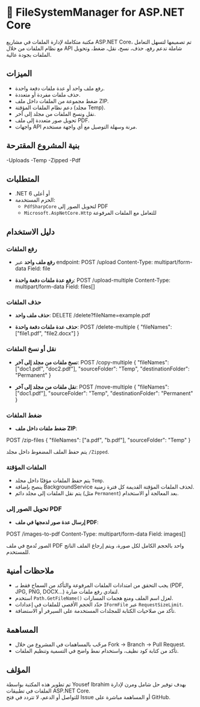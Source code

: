 # 📁 FileSystemManager for ASP.NET Core

مكتبة متكاملة لإدارة الملفات في مشاريع ASP.NET Core، تم تصميمها لتسهل التعامل مع نظام الملفات من خلال API شاملة تدعم رفع، حذف، نسخ، نقل، ضغط، وتحويل الملفات بجودة عالية.

## الميزات

- رفع ملف واحد أو عدة ملفات دفعة واحدة.
- حذف ملفات مفردة أو متعددة.
- ضغط مجموعة من الملفات داخل ملف ZIP.
- دعم نظام الملفات المؤقتة (مجلد Temp).
- نقل ونسخ الملفات من مجلد إلى آخر.
- تحويل صور متعددة إلى ملف PDF.
- واجهات API مرنة وسهلة التوصيل مع أي واجهة مستخدم.

## بنية المشروع المقترحة

-Uploads
-Temp
-Zipped
-Pdf


## المتطلبات

- .NET 6 أو أعلى
- الحزم المستخدمة:
  - `PdfSharpCore` لتحويل الصور إلى PDF
  - `Microsoft.AspNetCore.Http` للتعامل مع الملفات المرفوعة

## دليل الاستخدام

### رفع الملفات

- **رفع ملف واحد** عبر endpoint:
POST /upload
Content-Type: multipart/form-data
Field: file


- **رفع عدة ملفات دفعة واحدة**:
POST /upload-multiple
Content-Type: multipart/form-data
Field: files[]


### حذف الملفات

- **حذف ملف واحد**:
DELETE /delete?fileName=example.pdf

- **حذف عدة ملفات دفعة واحدة**:
POST /delete-multiple
{
"fileNames": ["file1.pdf", "file2.docx"]
}


### نقل أو نسخ الملفات

- **نسخ ملفات من مجلد إلى آخر**:
POST /copy-multiple
{
"fileNames": ["doc1.pdf", "doc2.pdf"],
"sourceFolder": "Temp",
"destinationFolder": "Permanent"
}


- **نقل ملفات من مجلد إلى آخر**:
POST /move-multiple
{
"fileNames": ["doc1.pdf"],
"sourceFolder": "Temp",
"destinationFolder": "Permanent"
}


### ضغط الملفات

- **ضغط ملفات داخل ملف ZIP**:

POST /zip-files
{
"fileNames": ["a.pdf", "b.pdf"],
"sourceFolder": "Temp"
}


يتم حفظ الملف المضغوط داخل مجلد `/Zipped`.

### الملفات المؤقتة

- يتم حفظ الملفات مؤقتًا داخل مجلد `Temp`.
- ينصح بإضافة BackgroundService لحذف الملفات المؤقتة القديمة كل فترة زمنية.
- يتم نقل الملفات إلى مجلد دائم (مثل `Permanent`) بعد المعالجة أو الاستخدام.
  

### تحويل الصور إلى PDF

- **إرسال عدة صور لدمجها في ملف PDF**:

POST /images-to-pdf
Content-Type: multipart/form-data
Field: images[]


الصور تُدمج في ملف PDF واحد بالحجم الكامل لكل صورة، ويتم إرجاع الملف الناتج للمستخدم.

## ملاحظات أمنية

- يجب التحقق من امتدادات الملفات المرفوعة والتأكد من السماح فقط بـ (PDF, JPG, PNG, DOCX...) لتفادي رفع ملفات ضارة.
- استخدم `Path.GetFileName()` لعزل اسم الملف ومنع هجمات المسارات.
- حدّد الحجم الأقصى للملفات في إعدادات `IFormFile` عبر `RequestSizeLimit`.
- تأكد من صلاحيات الكتابة للمجلدات المستخدمة على السيرفر أو الاستضافة.

## المساهمة

- مرحّب بالمساهمات في المشروع من خلال Fork → Branch → Pull Request.
- تأكد من كتابة كود نظيف، واستخدام نمط واضح في التسمية وتنظيم الملفات.

## المؤلف

تم تطوير هذه المكتبة بواسطة Yousef Ibrahim بهدف توفير حل شامل ومرن لإدارة الملفات في تطبيقات ASP.NET Core.  
للتواصل أو الدعم، لا تتردد في فتح Issue أو المساهمة مباشرة على GitHub.


